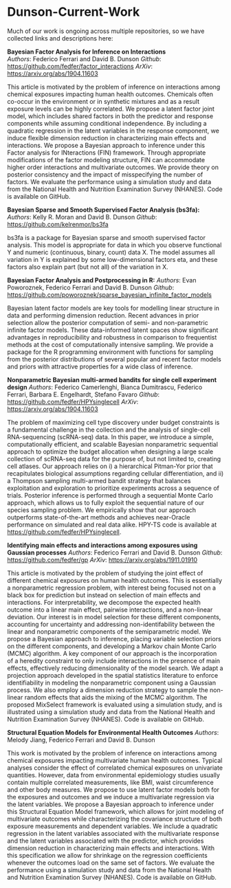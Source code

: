 # Dunson-Current-Work

Much of our work is ongoing across multiple repositories, so we have collected links and descriptions here:

**Bayesian Factor Analysis for Inference on Interactions**<br />
*Authors*: Federico Ferrari and David B. Dunson
*Github*: https://github.com/fedfer/factor_interactions
*ArXiv*: https://arxiv.org/abs/1904.11603

This article is motivated by the problem of inference on interactions among chemical exposures impacting human health outcomes. Chemicals often co-occur in the environment or in synthetic mixtures and as a result exposure levels can be highly correlated. We propose a latent factor joint model, which includes shared factors in both the predictor and response components while assuming conditional independence. By including a quadratic regression in the latent variables in the response component, we induce flexible dimension reduction in characterizing main effects and interactions. We propose a Bayesian approach to inference under this Factor analysis for INteractions (FIN) framework. Through appropriate modifications of the factor modeling structure, FIN can accommodate higher order interactions and multivariate outcomes. We provide theory on posterior consistency and the impact of misspecifying the number of factors. We evaluate the performance using a simulation study and data from the National Health and Nutrition Examination Survey (NHANES). Code is available on GitHub.

**Bayesian Sparse and Smooth Supervised Factor Analysis (bs3fa):**
*Authors*: Kelly R. Moran and David B. Dunson
*Github*: https://github.com/kelrenmor/bs3fa

bs3fa is a package for Bayesian sparse and smooth supervised factor analysis. This model is appropriate for data in which you observe functional Y and numeric (continuous, binary, count) data X. The model assumes all variation in Y is explained by some low-dimensional factors eta, and these factors also explain part (but not all) of the variation in X.


**Bayesian Factor Analysis and Postprocessing in R:**
*Authors*: Evan Poworoznek, Federico Ferrari and David B. Dunson
*Github*: https://github.com/poworoznek/sparse_bayesian_infinite_factor_models

Bayesian latent factor models are key tools for modelling linear structure in data and performing dimension reduction. Recent advances in prior selection allow the posterior computation of semi- and non-parametric infinite factor models. These data-informed latent spaces show significant advantages in reproducibility and robustness in comparison to frequentist methods at the cost of computationally intensive sampling. We provide a package for the R programming environment with functions for sampling from the posterior distributions of several popular and recent factor models and priors with attractive properties for a wide class of inference.


**Nonparametric Bayesian multi-armed bandits for single cell experiment design**
*Authors*: Federico Camerlenghi, Bianca Dumitrascu, Federico Ferrari, Barbara E. Engelhardt, Stefano Favaro
*Github*: https://github.com/fedfer/HPYsinglecell
*ArXiv*: https://arxiv.org/abs/1904.11603

The problem of maximizing cell type discovery under budget constraints is a fundamental challenge in the collection and the analysis of single-cell RNA-sequencing (scRNA-seq) data. In this paper, we introduce a simple, computationally efficient, and scalable Bayesian nonparametric sequential approach to optimize the budget allocation when designing a large scale collection of scRNA-seq data for the purpose of, but not limited to, creating cell atlases. Our approach relies on i) a hierarchical Pitman-Yor prior that recapitulates biological assumptions regarding cellular differentiation, and ii) a Thompson sampling multi-armed bandit strategy that balances exploitation and exploration to prioritize experiments across a sequence of trials. Posterior inference is performed through a sequential Monte Carlo approach, which allows us to fully exploit the sequential nature of our species sampling problem. We empirically show that our approach outperforms state-of-the-art methods and achieves near-Oracle performance on simulated and real data alike. HPY-TS code is available at https://github.com/fedfer/HPYsinglecell.


**Identifying main effects and interactions among exposures using Gaussian processes**
*Authors*: Federico Ferrari and David B. Dunson
*Github*: https://github.com/fedfer/gp
*ArXiv*: https://arxiv.org/abs/1911.01910

This article is motivated by the problem of studying the joint effect of different chemical exposures on human health outcomes. This is essentially a nonparametric regression problem, with interest being focused not on a black box for prediction but instead on selection of main effects and interactions. For interpretability, we decompose the expected health outcome into a linear main effect, pairwise interactions, and a non-linear deviation. Our interest is in model selection for these different components, accounting for uncertainty and addressing non-identifability between the linear and nonparametric components of the semiparametric model. We propose a Bayesian approach to inference, placing variable selection priors on the different components, and developing a Markov chain Monte Carlo (MCMC) algorithm. A key component of our approach is the incorporation of a heredity constraint to only include interactions in the presence of main effects, effectively reducing dimensionality of the model search. We adapt a projection approach developed in the spatial statistics literature to enforce identifiability in modeling the nonparametric component using a Gaussian process. We also employ a dimension reduction strategy to sample the non-linear random effects that aids the mixing of the MCMC algorithm. The proposed MixSelect framework is evaluated using a simulation study, and is illustrated using a simulation study and data from the National Health and Nutrition Examination Survey (NHANES). Code is available on GitHub.


**Structural Equation Models for Environmental Health Outcomes**
*Authors*: Melody Jiang, Federico Ferrari and David B. Dunson

This work is motivated by the problem of inference on interactions among chemical exposures impacting multivariate human health outcomes. Typical analyses consider the effect of correlated chemical exposures on univariate quantities. However, data from environmental epidemiology studies usually contain multiple correlated measurements, like BMI, waist circumference and other body measures. We propose to use latent factor models both for the exposures and outcomes and we induce a multivariate regression via the latent variables. We propose a Bayesian approach to inference under this Structural Equation Model framework, which allows for joint modeling of multivariate outcomes while characterizing the covariance structure of both exposure measurements and dependent variables. We include a quadratic regression in the latent variables associated with the multivariate response and the latent variables associated with the predictor, which provides dimension reduction in characterizing main effects and interactions. With this specification we allow for shrinkage on the regression coefficients whenever the outcomes load on the same set of factors. We evaluate the performance using a simulation study and data from the National Health and Nutrition Examination Survey (NHANES). Code is available on GitHub. 

